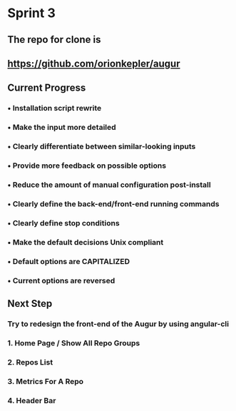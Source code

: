 # Sprint 3

## The repo for clone is
## https://github.com/orionkepler/augur

## Current Progress
### •    Installation script rewrite
###     •    Make the input more detailed
###         •    Clearly differentiate between similar-looking inputs
###         •    Provide more feedback on possible options
###     •    Reduce the amount of manual configuration post-install
###         •    Clearly define the back-end/front-end running commands
###         •    Clearly define stop conditions
###     •    Make the default decisions Unix compliant
###         •    Default options are CAPITALIZED
###         •     Current options are reversed


## Next Step
### Try to redesign the front-end of the Augur by using angular-cli
### 1.    Home Page / Show All Repo Groups
### 2.    Repos List
### 3.    Metrics For A Repo
### 4.    Header Bar

